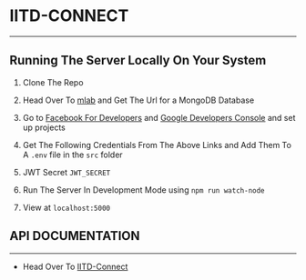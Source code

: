 # IITD-CONNECT

---

## Running The Server Locally On Your System

1. Clone The Repo

2. Head Over To [mlab](https://www.mlab.com) and Get The Url for a MongoDB Database
3. Go to [Facebook For Developers](https://developers.facebook.com) and [Google Developers Console](https://console.developers.google.com) and set up projects

4. Get The Following Credentials From The Above Links and Add Them To A `.env` file in the `src` folder
5. JWT Secret `JWT_SECRET`
6. Run The Server In Development Mode using `npm run watch-node`

7. View at `localhost:5000`

## API DOCUMENTATION

---

- Head Over To [IITD-Connect](https://documenter.getpostman.com/view/11367216/SzmmUEKQ?version=latest)
